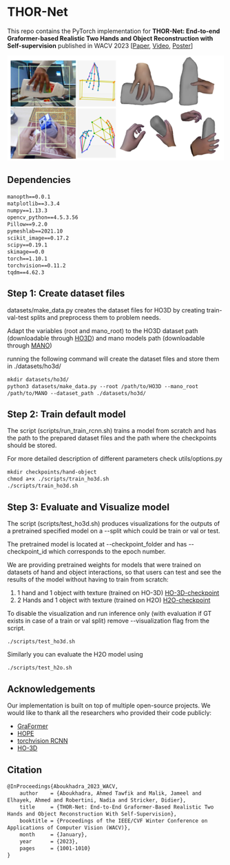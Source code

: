 # THOR-Net

This repo contains the PyTorch implementation for **THOR-Net: End-to-end Graformer-based Realistic Two Hands and Object Reconstruction with Self-supervision** published in WACV 2023 [[Paper](https://openaccess.thecvf.com/content/WACV2023/html/Aboukhadra_THOR-Net_End-to-End_Graformer-Based_Realistic_Two_Hands_and_Object_Reconstruction_With_WACV_2023_paper.html), [Video](https://www.youtube.com/watch?v=TLPvs1shMAM&t=240s), [Poster](https://video.vast.uccs.edu/WACV23/1967-wacv-post.pdf)]

![This is an image](teaser.png)

## Dependencies

```
manopth==0.0.1
matplotlib==3.3.4
numpy==1.13.3
opencv_python==4.5.3.56
Pillow==9.2.0
pymeshlab==2021.10
scikit_image==0.17.2
scipy==0.19.1
skimage==0.0
torch==1.10.1
torchvision==0.11.2
tqdm==4.62.3
```

## Step 1: Create dataset files
datasets/make_data.py creates the dataset files for HO3D by creating train-val-test splits and preprocess them to problem needs. 

Adapt the variables (root and mano_root) to the HO3D dataset path (downloadable through [HO3D](https://www.tugraz.at/index.php?id=40231)) and mano models path (downloadable through [MANO](https://mano.is.tue.mpg.de/)) 

running the following command will create the dataset files and store them in ./datasets/ho3d/

```
mkdir datasets/ho3d/
python3 datasets/make_data.py --root /path/to/HO3D --mano_root /path/to/MANO --dataset_path ./datasets/ho3d/

```
## Step 2: Train default model

The script (scripts/run_train_rcnn.sh) trains a model from scratch and has the path to the prepared dataset files and the path where the checkpoints should be stored. 

For more detailed description of different parameters check utils/options.py

```
mkdir checkpoints/hand-object
chmod a+x ./scripts/train_ho3d.sh
./scripts/train_ho3d.sh
```

## Step 3: Evaluate and Visualize model
The script (scripts/test_ho3d.sh) produces visualizations for the outputs of a pretrained specified model on a --split which could be train or val or test.

The pretrained model is located at --checkpoint_folder and has --checkpoint_id which corresponds to the epoch number.

We are providing pretrained weights for models that were trained on datasets of hand and object interactions, so that users can test and see the results of the model without having to train from scratch:

1. 1 hand and 1 object with texture (trained on HO-3D) [HO-3D-checkpoint](https://cloud.dfki.de/owncloud/index.php/s/CZtPMQjqJMEg52q)
2. 2 Hands and 1 object with texture (trained on H2O) [H2O-checkpoint](https://cloud.dfki.de/owncloud/index.php/s/NkjaqqRsPpMRF8s)

To disable the visualization and run inference only (with evaluation if GT exists in case of a train or val split) remove --visualization flag from the script.

```
./scripts/test_ho3d.sh
```

Similarly you can evaluate the H2O model using

```
./scripts/test_h2o.sh
```

## Acknowledgements

Our implementation is built on top of multiple open-source projects. We would like to thank all the researchers who provided their code publicly:

- [GraFormer](https://github.com/Graformer/GraFormer)
- [HOPE](https://github.com/bardiadoosti/HOPE)
- [torchvision RCNN](https://pytorch.org/vision/main/models/generated/torchvision.models.detection.keypointrcnn_resnet50_fpn.html#torchvision.models.detection.keypointrcnn_resnet50_fpn)
- [HO-3D](https://github.com/shreyashampali/ho3d)


## Citation 

```
@InProceedings{Aboukhadra_2023_WACV,
    author    = {Aboukhadra, Ahmed Tawfik and Malik, Jameel and Elhayek, Ahmed and Robertini, Nadia and Stricker, Didier},
    title     = {THOR-Net: End-to-End Graformer-Based Realistic Two Hands and Object Reconstruction With Self-Supervision},
    booktitle = {Proceedings of the IEEE/CVF Winter Conference on Applications of Computer Vision (WACV)},
    month     = {January},
    year      = {2023},
    pages     = {1001-1010}
}
```
